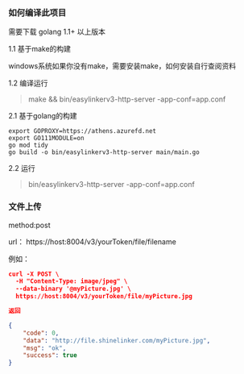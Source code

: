 ### 如何编译此项目

需要下载 golang 1.1+ 以上版本


1.1 基于make的构建

windows系统如果你没有make，需要安装make，如何安装自行查阅资料

1.2 编译运行

> make && bin/easylinkerv3-http-server -app-conf=app.conf


2.1 基于golang的构建

```shell
export GOPROXY=https://athens.azurefd.net
export GO111MODULE=on
go mod tidy
go build -o bin/easylinkerv3-http-server main/main.go
```

2.2 运行

> bin/easylinkerv3-http-server -app-conf=app.conf


### 文件上传

method:post

url： https://host:8004/v3/yourToken/file/filename

例如：

```json
curl -X POST \
  -H "Content-Type: image/jpeg" \
  --data-binary '@myPicture.jpg' \
  https://host:8004/v3/yourToken/file/myPicture.jpg

返回

{
    "code": 0,
    "data": "http://file.shinelinker.com/myPicture.jpg",
    "msg": "ok",
    "success": true
}

```


